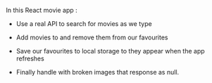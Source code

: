 In this React movie app :

- Use a real API to search for movies as we type

- Add movies to and remove them from our favourites

- Save our favourites to local storage to they appear when the app refreshes

- Finally handle with broken images that response as null.
